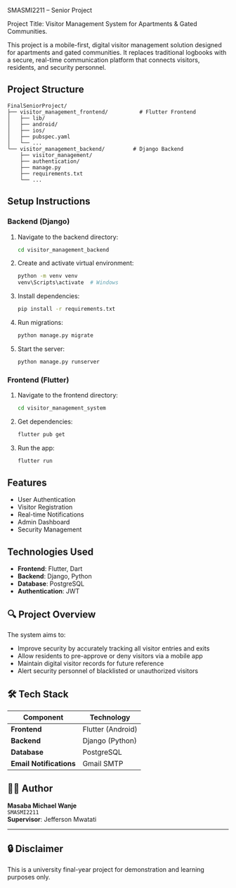 SMASMI2211 – Senior Project

Project Title: Visitor Management System for Apartments & Gated Communities.

This project is a mobile-first, digital visitor management solution designed for apartments and gated communities. It replaces traditional logbooks with a secure, real-time communication platform that connects visitors, residents, and security personnel.



## Project Structure

```
FinalSeniorProject/
├── visitor_management_frontend/          # Flutter Frontend
│   ├── lib/
│   ├── android/
│   ├── ios/
│   ├── pubspec.yaml
│   └── ...
└── visitor_management_backend/         # Django Backend
    ├── visitor_management/
    ├── authentication/
    ├── manage.py
    ├── requirements.txt
    └── ...
```

## Setup Instructions

### Backend (Django)
1. Navigate to the backend directory:
   ```bash
   cd visitor_management_backend
   ```

2. Create and activate virtual environment:
   ```bash
   python -m venv venv
   venv\Scripts\activate  # Windows
   ```

3. Install dependencies:
   ```bash
   pip install -r requirements.txt
   ```

4. Run migrations:
   ```bash
   python manage.py migrate
   ```

5. Start the server:
   ```bash
   python manage.py runserver
   ```

### Frontend (Flutter)
1. Navigate to the frontend directory:
   ```bash
   cd visitor_management_system
   ```

2. Get dependencies:
   ```bash
   flutter pub get
   ```

3. Run the app:
   ```bash
   flutter run
   ```

## Features
- User Authentication
- Visitor Registration
- Real-time Notifications
- Admin Dashboard
- Security Management

## Technologies Used
- **Frontend**: Flutter, Dart
- **Backend**: Django, Python
- **Database**: PostgreSQL
- **Authentication**: JWT


## 🔍 Project Overview

The system aims to:
- Improve security by accurately tracking all visitor entries and exits
- Allow residents to pre-approve or deny visitors via a mobile app
- Maintain digital visitor records for future reference
- Alert security personnel of blacklisted or unauthorized visitors



## 🛠️ Tech Stack

| Component | Technology |
|----------|-------------|
| **Frontend** | Flutter (Android) |
| **Backend** | Django (Python) |
| **Database** | PostgreSQL |
| **Email Notifications** | Gmail SMTP |



## 👨‍💻 Author

**Masaba Michael Wanje**  
`SMASMI2211`  
**Supervisor**: Jefferson Mwatati

---

## 🔒 Disclaimer

This is a university final-year project for demonstration and learning purposes only.
